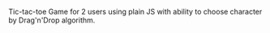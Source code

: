 Tic-tac-toe Game for 2 users using plain JS with ability to choose character by Drag'n'Drop algorithm.
